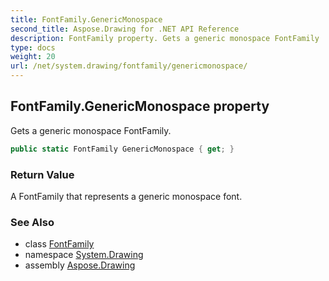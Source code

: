 ```yaml
---
title: FontFamily.GenericMonospace
second_title: Aspose.Drawing for .NET API Reference
description: FontFamily property. Gets a generic monospace FontFamily
type: docs
weight: 20
url: /net/system.drawing/fontfamily/genericmonospace/
---
```

## FontFamily.GenericMonospace property

Gets a generic monospace FontFamily.

```csharp
public static FontFamily GenericMonospace { get; }
```

### Return Value

A FontFamily that represents a generic monospace font.

### See Also

* class [FontFamily](../)
* namespace [System.Drawing](../../fontfamily/)
* assembly [Aspose.Drawing](../../../)


